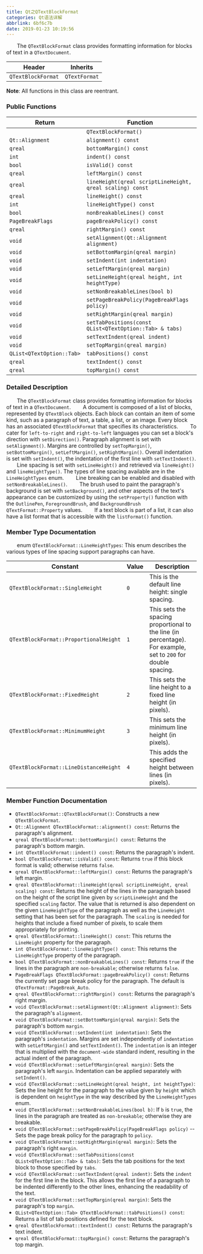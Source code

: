 ```yaml
---
title: Qt之QTextBlockFormat
categories: Qt语法详解
abbrlink: 6bf6c7b
date: 2019-01-23 10:19:56
---
```

&emsp;&emsp;The `QTextBlockFormat` class provides formatting information for blocks of text in a `QTextDocument`.<!--more-->

Header             | Inherits
-------------------|---------
`QTextBlockFormat` | `QTextFormat`

**Note**: All functions in this class are reentrant.

### Public Functions

Return                    | Function
--------------------------|---------
                          | `QTextBlockFormat()`
`Qt::Alignment`           | `alignment() const`
`qreal`                   | `bottomMargin() const`
`int`                     | `indent() const`
`bool`                    | `isValid() const`
`qreal`                   | `leftMargin() const`
`qreal`                   | `lineHeight(qreal scriptLineHeight, qreal scaling) const`
`qreal`                   | `lineHeight() const`
`int`                     | `lineHeightType() const`
`bool`                    | `nonBreakableLines() const`
`PageBreakFlags`          | `pageBreakPolicy() const`
`qreal`                   | `rightMargin() const`
`void`                    | `setAlignment(Qt::Alignment alignment)`
`void`                    | `setBottomMargin(qreal margin)`
`void`                    | `setIndent(int indentation)`
`void`                    | `setLeftMargin(qreal margin)`
`void`                    | `setLineHeight(qreal height, int heightType)`
`void`                    | `setNonBreakableLines(bool b)`
`void`                    | `setPageBreakPolicy(PageBreakFlags policy)`
`void`                    | `setRightMargin(qreal margin)`
`void`                    | `setTabPositions(const QList<QTextOption::Tab> & tabs)`
`void`                    | `setTextIndent(qreal indent)`
`void`                    | `setTopMargin(qreal margin)`
`QList<QTextOption::Tab>` | `tabPositions() const`
`qreal`                   | `textIndent() const`
`qreal`                   | `topMargin() const`

### Detailed Description

&emsp;&emsp;The `QTextBlockFormat` class provides formatting information for blocks of text in a `QTextDocument`.
&emsp;&emsp;A document is composed of a list of blocks, represented by `QTextBlock` objects. Each block can contain an item of some kind, such as a paragraph of text, a table, a list, or an image. Every block has an associated `QTextBlockFormat` that specifies its characteristics.
&emsp;&emsp;To cater for `left-to-right` and `right-to-left` languages you can set a block's direction with `setDirection()`. Paragraph alignment is set with `setAlignment()`. Margins are controlled by `setTopMargin()`, `setBottomMargin()`, `setLeftMargin()`, `setRightMargin()`. Overall indentation is set with `setIndent()`, the indentation of the first line with `setTextIndent()`.
&emsp;&emsp;Line spacing is set with `setLineHeight()` and retrieved via `lineHeight()` and `lineHeightType()`. The types of line spacing available are in the `LineHeightTypes` enum.
&emsp;&emsp;Line breaking can be enabled and disabled with `setNonBreakableLines()`.
&emsp;&emsp;The brush used to paint the paragraph's background is set with `setBackground()`, and other aspects of the text's appearance can be customized by using the `setProperty()` function with the `OutlinePen`, `ForegroundBrush`, and `BackgroundBrush` `QTextFormat::Property` values.
&emsp;&emsp;If a text block is part of a list, it can also have a list format that is accessible with the `listFormat()` function.

### Member Type Documentation

&emsp;&emsp;enum `QTextBlockFormat::LineHeightTypes`: This enum describes the various types of line spacing support paragraphs can have.

Constant                               | Value | Description
---------------------------------------|-------|------------
`QTextBlockFormat::SingleHeight`       | `0`   | This is the default line height: single spacing.
`QTextBlockFormat::ProportionalHeight` | `1`   | This sets the spacing proportional to the line (in percentage). For example, set to `200` for double spacing.
`QTextBlockFormat::FixedHeight`        | `2`   | This sets the line height to a fixed line height (in pixels).
`QTextBlockFormat::MinimumHeight`      | `3`   | This sets the minimum line height (in pixels).
`QTextBlockFormat::LineDistanceHeight` | `4`   | This adds the specified height between lines (in pixels).

### Member Function Documentation

- `QTextBlockFormat::QTextBlockFormat()`: Constructs a new `QTextBlockFormat`.
- `Qt::Alignment QTextBlockFormat::alignment() const`: Returns the paragraph's alignment.
- `qreal QTextBlockFormat::bottomMargin() const`: Returns the paragraph's bottom margin.
- `int QTextBlockFormat::indent() const`: Returns the paragraph's indent.
- `bool QTextBlockFormat::isValid() const`: Returns `true` if this block format is valid; otherwise returns `false`.
- `qreal QTextBlockFormat::leftMargin() const`: Returns the paragraph's left margin.
- `qreal QTextBlockFormat::lineHeight(qreal scriptLineHeight, qreal scaling) const`: Returns the height of the lines in the paragraph based on the height of the script line given by `scriptLineHeight` and the specified `scaling` factor. The value that is returned is also dependent on the given `LineHeightType` of the paragraph as well as the `LineHeight` setting that has been set for the paragraph. The `scaling` is needed for heights that include a fixed number of pixels, to scale them appropriately for printing.
- `qreal QTextBlockFormat::lineHeight() const`: This returns the `LineHeight` property for the paragraph.
- `int QTextBlockFormat::lineHeightType() const`: This returns the `LineHeightType` property of the paragraph.
- `bool QTextBlockFormat::nonBreakableLines() const`: Returns `true` if the lines in the paragraph are `non-breakable`; otherwise returns `false`.
- `PageBreakFlags QTextBlockFormat::pageBreakPolicy() const`: Returns the currently set page break policy for the paragraph. The default is `QTextFormat::PageBreak_Auto`.
- `qreal QTextBlockFormat::rightMargin() const`: Returns the paragraph's right margin.
- `void QTextBlockFormat::setAlignment(Qt::Alignment alignment)`: Sets the paragraph's `alignment`.
- `void QTextBlockFormat::setBottomMargin(qreal margin)`: Sets the paragraph's bottom `margin`.
- `void QTextBlockFormat::setIndent(int indentation)`: Sets the paragraph's `indentation`. Margins are set independently of `indentation` with `setLeftMargin()` and `setTextIndent()`. The `indentation` is an integer that is multiplied with the `document-wide` standard indent, resulting in the actual indent of the paragraph.
- `void QTextBlockFormat::setLeftMargin(qreal margin)`: Sets the paragraph's left `margin`. Indentation can be applied separately with `setIndent()`.
- `void QTextBlockFormat::setLineHeight(qreal height, int heightType)`: Sets the line height for the paragraph to the value given by `height` which is dependent on `heightType` in the way described by the `LineHeightTypes` enum.
- `void QTextBlockFormat::setNonBreakableLines(bool b)`: If `b` is `true`, the lines in the paragraph are treated as `non-breakable`; otherwise they are breakable.
- `void QTextBlockFormat::setPageBreakPolicy(PageBreakFlags policy)` -- Sets the page break policy for the paragraph to `policy`.
- `void QTextBlockFormat::setRightMargin(qreal margin)`: Sets the paragraph's right `margin`.
- `void QTextBlockFormat::setTabPositions(const QList<QTextOption::Tab> & tabs)`: Sets the tab positions for the text block to those specified by `tabs`.
- `void QTextBlockFormat::setTextIndent(qreal indent)`: Sets the `indent` for the first line in the block. This allows the first line of a paragraph to be indented differently to the other lines, enhancing the readability of the text.
- `void QTextBlockFormat::setTopMargin(qreal margin)`: Sets the paragraph's top `margin`.
- `QList<QTextOption::Tab> QTextBlockFormat::tabPositions() const`: Returns a list of tab positions defined for the text block.
- `qreal QTextBlockFormat::textIndent() const`: Returns the paragraph's text indent.
- `qreal QTextBlockFormat::topMargin() const`: Returns the paragraph's top margin.